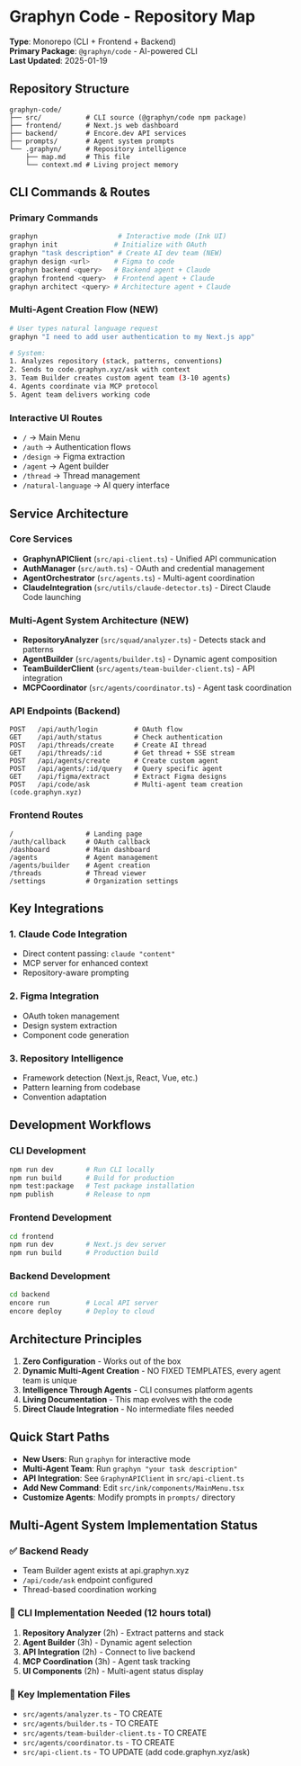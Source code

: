 # Graphyn Code - Repository Map

**Type**: Monorepo (CLI + Frontend + Backend)  
**Primary Package**: `@graphyn/code` - AI-powered CLI  
**Last Updated**: 2025-01-19

## Repository Structure

```
graphyn-code/
├── src/           # CLI source (@graphyn/code npm package)
├── frontend/      # Next.js web dashboard
├── backend/       # Encore.dev API services
├── prompts/       # Agent system prompts
└── .graphyn/      # Repository intelligence
    ├── map.md     # This file
    └── context.md # Living project memory
```

## CLI Commands & Routes

### Primary Commands
```bash
graphyn                    # Interactive mode (Ink UI)
graphyn init              # Initialize with OAuth
graphyn "task description" # Create AI dev team (NEW)
graphyn design <url>      # Figma to code
graphyn backend <query>   # Backend agent + Claude
graphyn frontend <query>  # Frontend agent + Claude
graphyn architect <query> # Architecture agent + Claude
```

### Multi-Agent Creation Flow (NEW)
```bash
# User types natural language request
graphyn "I need to add user authentication to my Next.js app"

# System:
1. Analyzes repository (stack, patterns, conventions)
2. Sends to code.graphyn.xyz/ask with context
3. Team Builder creates custom agent team (3-10 agents)
4. Agents coordinate via MCP protocol
5. Agent team delivers working code
```

### Interactive UI Routes
- `/` → Main Menu
- `/auth` → Authentication flows
- `/design` → Figma extraction
- `/agent` → Agent builder
- `/thread` → Thread management
- `/natural-language` → AI query interface

## Service Architecture

### Core Services
- **GraphynAPIClient** (`src/api-client.ts`) - Unified API communication
- **AuthManager** (`src/auth.ts`) - OAuth and credential management
- **AgentOrchestrator** (`src/agents.ts`) - Multi-agent coordination
- **ClaudeIntegration** (`src/utils/claude-detector.ts`) - Direct Claude Code launching

### Multi-Agent System Architecture (NEW)
- **RepositoryAnalyzer** (`src/squad/analyzer.ts`) - Detects stack and patterns
- **AgentBuilder** (`src/agents/builder.ts`) - Dynamic agent composition
- **TeamBuilderClient** (`src/agents/team-builder-client.ts`) - API integration
- **MCPCoordinator** (`src/agents/coordinator.ts`) - Agent task coordination

### API Endpoints (Backend)
```
POST   /api/auth/login         # OAuth flow
GET    /api/auth/status        # Check authentication
POST   /api/threads/create     # Create AI thread
GET    /api/threads/:id        # Get thread + SSE stream
POST   /api/agents/create      # Create custom agent
POST   /api/agents/:id/query   # Query specific agent
GET    /api/figma/extract      # Extract Figma designs
POST   /api/code/ask           # Multi-agent team creation (code.graphyn.xyz)
```

### Frontend Routes
```
/                  # Landing page
/auth/callback     # OAuth callback
/dashboard         # Main dashboard
/agents            # Agent management
/agents/builder    # Agent creation
/threads           # Thread viewer
/settings          # Organization settings
```

## Key Integrations

### 1. Claude Code Integration
- Direct content passing: `claude "content"`
- MCP server for enhanced context
- Repository-aware prompting

### 2. Figma Integration  
- OAuth token management
- Design system extraction
- Component code generation

### 3. Repository Intelligence
- Framework detection (Next.js, React, Vue, etc.)
- Pattern learning from codebase
- Convention adaptation

## Development Workflows

### CLI Development
```bash
npm run dev        # Run CLI locally
npm run build      # Build for production
npm test:package   # Test package installation
npm publish        # Release to npm
```

### Frontend Development
```bash
cd frontend
npm run dev        # Next.js dev server
npm run build      # Production build
```

### Backend Development
```bash
cd backend
encore run         # Local API server
encore deploy      # Deploy to cloud
```

## Architecture Principles

1. **Zero Configuration** - Works out of the box
2. **Dynamic Multi-Agent Creation** - NO FIXED TEMPLATES, every agent team is unique
3. **Intelligence Through Agents** - CLI consumes platform agents
4. **Living Documentation** - This map evolves with the code
5. **Direct Claude Integration** - No intermediate files needed

## Quick Start Paths

- **New Users**: Run `graphyn` for interactive mode
- **Multi-Agent Team**: Run `graphyn "your task description"`
- **API Integration**: See `GraphynAPIClient` in `src/api-client.ts`
- **Add New Command**: Edit `src/ink/components/MainMenu.tsx`
- **Customize Agents**: Modify prompts in `prompts/` directory

## Multi-Agent System Implementation Status

### ✅ Backend Ready
- Team Builder agent exists at api.graphyn.xyz
- `/api/code/ask` endpoint configured
- Thread-based coordination working

### 🔄 CLI Implementation Needed (12 hours total)
1. **Repository Analyzer** (2h) - Extract patterns and stack
2. **Agent Builder** (3h) - Dynamic agent selection
3. **API Integration** (2h) - Connect to live backend
4. **MCP Coordination** (3h) - Agent task tracking
5. **UI Components** (2h) - Multi-agent status display

### 📝 Key Implementation Files
- `src/agents/analyzer.ts` - TO CREATE
- `src/agents/builder.ts` - TO CREATE
- `src/agents/team-builder-client.ts` - TO CREATE
- `src/agents/coordinator.ts` - TO CREATE
- `src/api-client.ts` - TO UPDATE (add code.graphyn.xyz/ask)